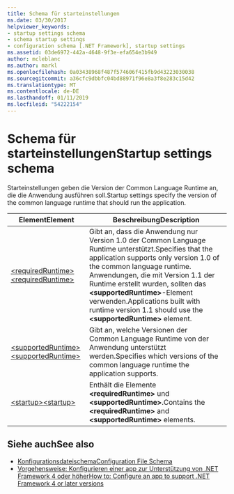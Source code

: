```yaml
---
title: Schema für starteinstellungen
ms.date: 03/30/2017
helpviewer_keywords:
- startup settings schema
- schema startup settings
- configuration schema [.NET Framework], startup settings
ms.assetid: 03de6972-442a-4648-9f3e-efa654e3b949
author: mcleblanc
ms.author: markl
ms.openlocfilehash: 0a03438968f487f574606f415fb9d43223030038
ms.sourcegitcommit: a36cfc9dbbfc04bd88971f96e8a3f8e283c15d42
ms.translationtype: MT
ms.contentlocale: de-DE
ms.lasthandoff: 01/11/2019
ms.locfileid: "54222154"
---
```

# <a name="startup-settings-schema"></a><span data-ttu-id="2186d-102">Schema für starteinstellungen</span><span class="sxs-lookup"><span data-stu-id="2186d-102">Startup settings schema</span></span>

<span data-ttu-id="2186d-103">Starteinstellungen geben die Version der Common Language Runtime an, die die Anwendung ausführen soll.</span><span class="sxs-lookup"><span data-stu-id="2186d-103">Startup settings specify the version of the common language runtime that should run the application.</span></span>  
  
|<span data-ttu-id="2186d-104">Element</span><span class="sxs-lookup"><span data-stu-id="2186d-104">Element</span></span>|<span data-ttu-id="2186d-105">Beschreibung</span><span class="sxs-lookup"><span data-stu-id="2186d-105">Description</span></span>|  
|-------------|-----------------|  
|[<span data-ttu-id="2186d-106">\<requiredRuntime></span><span class="sxs-lookup"><span data-stu-id="2186d-106">\<requiredRuntime></span></span>](requiredruntime-element.md)|<span data-ttu-id="2186d-107">Gibt an, dass die Anwendung nur Version 1.0 der Common Language Runtime unterstützt.</span><span class="sxs-lookup"><span data-stu-id="2186d-107">Specifies that the application supports only version 1.0 of the common language runtime.</span></span> <span data-ttu-id="2186d-108">Anwendungen, die mit Version 1.1 der Runtime erstellt wurden, sollten das **\<supportedRuntime>**-Element verwenden.</span><span class="sxs-lookup"><span data-stu-id="2186d-108">Applications built with runtime version 1.1 should use the **\<supportedRuntime>** element.</span></span>|  
|[<span data-ttu-id="2186d-109">\<supportedRuntime></span><span class="sxs-lookup"><span data-stu-id="2186d-109">\<supportedRuntime></span></span>](supportedruntime-element.md)|<span data-ttu-id="2186d-110">Gibt an, welche Versionen der Common Language Runtime von der Anwendung unterstützt werden.</span><span class="sxs-lookup"><span data-stu-id="2186d-110">Specifies which versions of the common language runtime the application supports.</span></span>|  
|[<span data-ttu-id="2186d-111">\<startup></span><span class="sxs-lookup"><span data-stu-id="2186d-111">\<startup></span></span>](startup-element.md)|<span data-ttu-id="2186d-112">Enthält die Elemente **\<requiredRuntime>** und **\<supportedRuntime>**.</span><span class="sxs-lookup"><span data-stu-id="2186d-112">Contains the **\<requiredRuntime>** and **\<supportedRuntime>** elements.</span></span>|  
  
## <a name="see-also"></a><span data-ttu-id="2186d-113">Siehe auch</span><span class="sxs-lookup"><span data-stu-id="2186d-113">See also</span></span>

- [<span data-ttu-id="2186d-114">Konfigurationsdateischema</span><span class="sxs-lookup"><span data-stu-id="2186d-114">Configuration File Schema</span></span>](../index.md)  
- [<span data-ttu-id="2186d-115">Vorgehensweise: Konfigurieren einer app zur Unterstützung von .NET Framework 4 oder höher</span><span class="sxs-lookup"><span data-stu-id="2186d-115">How to: Configure an app to support .NET Framework 4 or later versions</span></span>](../../../migration-guide/how-to-configure-an-app-to-support-net-framework-4-or-4-5.md)